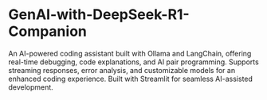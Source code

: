 # GenAI-with-DeepSeek-R1-Companion
An AI-powered coding assistant built with Ollama and LangChain, offering real-time debugging, code explanations, and AI pair programming. Supports streaming responses, error analysis, and customizable models for an enhanced coding experience. Built with Streamlit for seamless AI-assisted development.
